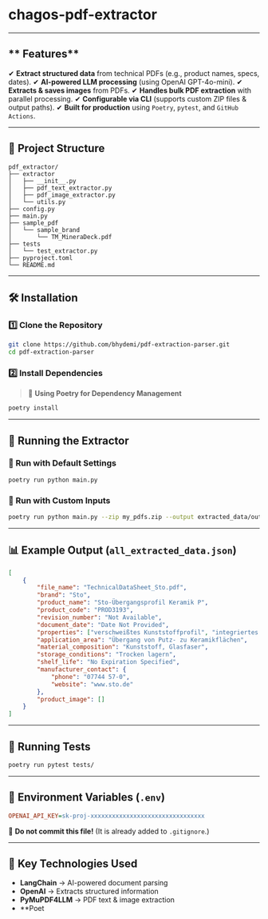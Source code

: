 # chagos-pdf-extractor

---

## ** Features**

✔ **Extract structured data** from technical PDFs (e.g., product names, specs, dates).
✔ **AI-powered LLM processing** (using OpenAI GPT-4o-mini).
✔ **Extracts & saves images** from PDFs.
✔ **Handles bulk PDF extraction** with parallel processing.
✔ **Configurable via CLI** (supports custom ZIP files & output paths).
✔ **Built for production** using `Poetry`, `pytest`, and `GitHub Actions`.

---

## **📂 Project Structure**

```
pdf_extractor/
├── extractor
│   ├── __init__.py
│   ├── pdf_text_extractor.py
│   ├── pdf_image_extractor.py
│   └── utils.py
├── config.py
├── main.py
├── sample_pdf
│   └── sample_brand
│       └── TM_MineraDeck.pdf
├── tests
│   └── test_extractor.py
├── pyproject.toml
└── README.md

```

---

## **🛠 Installation**

### **1️⃣ Clone the Repository**
```bash
git clone https://github.com/bhydemi/pdf-extraction-parser.git
cd pdf-extraction-parser
```

### **2️⃣ Install Dependencies**
> 🚀 **Using Poetry for Dependency Management**
```bash
poetry install
```

---

## **🚀 Running the Extractor**

### **🔹 Run with Default Settings**
```bash
poetry run python main.py
```

### **🔹 Run with Custom Inputs**
```bash
poetry run python main.py --zip my_pdfs.zip --output extracted_data/output.json
```

---

## **📊 Example Output (`all_extracted_data.json`)**

```json
[
    {
        "file_name": "TechnicalDataSheet_Sto.pdf",
        "brand": "Sto",
        "product_name": "Sto-Übergangsprofil Keramik P",
        "product_code": "PROD3193",
        "revision_number": "Not Available",
        "document_date": "Date Not Provided",
        "properties": ["verschweißtes Kunststoffprofil", "integriertes Glasfasergewebe"],
        "application_area": "Übergang von Putz- zu Keramikflächen",
        "material_composition": "Kunststoff, Glasfaser",
        "storage_conditions": "Trocken lagern",
        "shelf_life": "No Expiration Specified",
        "manufacturer_contact": {
            "phone": "07744 57-0",
            "website": "www.sto.de"
        },
        "product_image": []
    }
]
```

---

## **🧪 Running Tests**

```bash
poetry run pytest tests/
```

---

## **📜 Environment Variables (`.env`)**

```ini
OPENAI_API_KEY=sk-proj-xxxxxxxxxxxxxxxxxxxxxxxxxxxxxxxx
```
🚀 **Do not commit this file!** (It is already added to `.gitignore`.)

---

## **📌 Key Technologies Used**

- **LangChain** → AI-powered document parsing
- **OpenAI** → Extracts structured information
- **PyMuPDF4LLM** → PDF text & image extraction
- **Poet